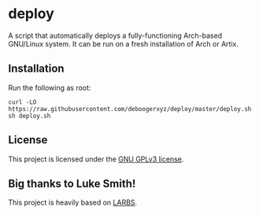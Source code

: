 # deploy

A script that automatically deploys a fully-functioning Arch-based GNU/Linux system.
It can be run on a fresh installation of Arch or Artix.

## Installation

Run the following as root:

```
curl -LO https://raw.githubusercontent.com/deboogerxyz/deploy/master/deploy.sh
sh deploy.sh
```

## License

This project is licensed under the [GNU GPLv3 license](https://www.gnu.org/licenses/gpl-3.0.en.html).

## Big thanks to Luke Smith!

This project is heavily based on [LARBS](https://github.com/LukeSmithxyz/LARBS).

